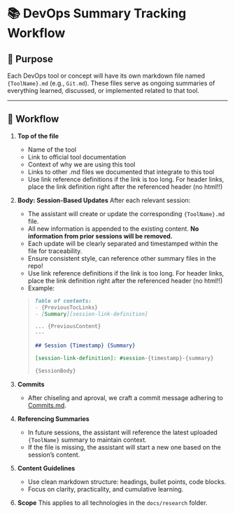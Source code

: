 # 📚 DevOps Summary Tracking Workflow

## 🔹 Purpose

Each DevOps tool or concept will have its own markdown file named `{ToolName}.md` (e.g., `Git.md`). These files serve as ongoing summaries of everything learned, discussed, or implemented related to that tool.

---

## 🔹 Workflow

1. **Top of the file**

   - Name of the tool
   - Link to official tool documentation
   - Context of why we are using this tool
   - Links to other .md files we documented that integrate to this tool
   - Use link reference definitions if the link is too long. For header links, place the link definition right after the referenced header (no html!!)

2. **Body: Session-Based Updates**
   After each relevant session:
   - The assistant will create or update the corresponding `{ToolName}.md` file.
   - All new information is appended to the existing content. **No information from prior sessions will be removed.**
   - Each update will be clearly separated and timestamped within the file for traceability.
   - Ensure consistent style, can reference other summary files in the repo!
   - Use link reference definitions if the link is too long. For header links, place the link definition right after the referenced header (no html!!)
   - Example:

   > ```md
   > Table of contents:
   > - {PreviousTocLinks}
   > - [Summary][session-link-definition]
   >
   > ... {PreviousContent}
   > ---
   >
   > ## Session {Timestamp} {Summary}
   >
   > [session-link-definition]: #session-{timestamp}-{summary}
   >
   > {SessionBody}
   > ```

3. **Commits**
   - After chiseling and aproval, we craft a commit message adhering to [Commits.md](../.agx/docs/conventions/Commits.md).

4. **Referencing Summaries**
   - In future sessions, the assistant will reference the latest uploaded `{ToolName}` summary to maintain context.
   - If the file is missing, the assistant will start a new one based on the session’s content.

5. **Content Guidelines**
   - Use clean markdown structure: headings, bullet points, code blocks.
   - Focus on clarity, practicality, and cumulative learning.

6. **Scope**
   This applies to all technologies in the `docs/research` folder.
